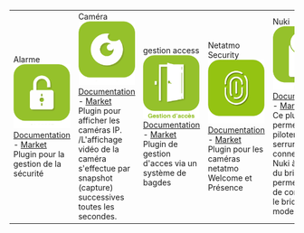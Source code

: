 | | | | | | |
|--- | --- | --- | --- | --- | ---
|Alarme<img src="alarm/alarm_icon.png" width="100" /><br>[Documentation](alarm/index.md) - [Market](https://market.jeedom.com/index.php?v=d&p=market_display&id=26)<br/>Plugin pour la gestion de la sécurité|Caméra<img src="camera/camera_icon.png" width="100" /><br>[Documentation](camera/index.md) - [Market](https://market.jeedom.com/index.php?v=d&p=market_display&id=70)<br/>Plugin pour afficher les caméras IP.<br>/L'affichage vidéo de la caméra s'effectue par snapshot (capture) successives toutes les secondes.|gestion access<img src="gestAccess/gestAccess_icon.png" width="100" /><br>[Documentation](gestAccess/index.md) - [Market](https://market.jeedom.com/index.php?v=d&p=market_display&id=3686)<br/>Plugin de gestion d'acces via un système de bagdes|Netatmo Security<img src="netatmoWelcome/netatmoWelcome_icon.png" width="100" /><br>[Documentation](netatmoWelcome/index.md) - [Market](https://market.jeedom.com/index.php?v=d&p=market_display&id=1967)<br/>Plugin pour les caméras netatmo Welcome et Présence|Nuki<img src="nuki/nuki_icon.png" width="100" /><br>[Documentation](nuki/index.md) - [Market](https://market.jeedom.com/index.php?v=d&p=market_display&id=2819)<br/>Ce plugin permet de piloter les serrures connectées Nuki à l'aide du bridge. Il permet aussi de configurer le bridge en mode push